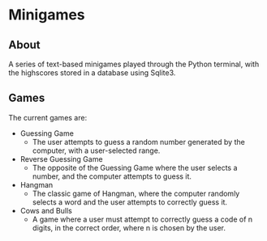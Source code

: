 # Minigames #
## About ##
A series of text-based minigames played through the Python terminal, with the highscores stored in a database using Sqlite3.  

## Games ##
The current games are:
- Guessing Game
  - The user attempts to guess a random number generated by the computer, with a user-selected range.
- Reverse Guessing Game
  - The opposite of the Guessing Game where the user selects a number, and the computer attempts to guess it.
- Hangman
  - The classic game of Hangman, where the computer randomly selects a word and the user attempts to correctly guess it.
- Cows and Bulls
  - A game where a user must attempt to correctly guess a code of n digits, in the correct order, where n is chosen by the user.

